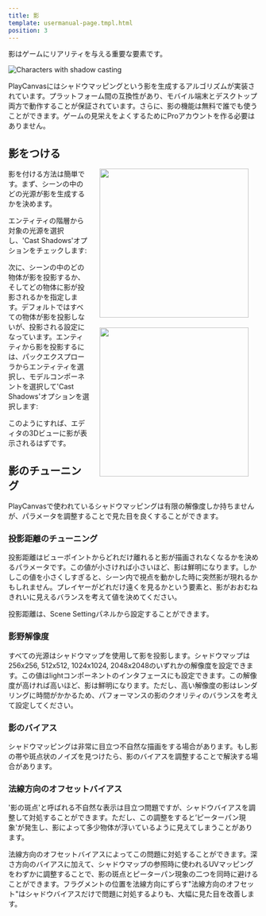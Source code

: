 ```yaml
---
title: 影
template: usermanual-page.tmpl.html
position: 3
---
```


影はゲームにリアリティを与える重要な要素です。

![Characters with shadow casting][1]

PlayCanvasにはシャドウマッピングという影を生成するアルゴリズムが実装されています。プラットフォーム間の互換性があり、モバイル端末とデスクトップ両方で動作することが保証されています。さらに、影の機能は無料で誰でも使うことができます。ゲームの見栄えをよくするためにProアカウントを作る必要はありません。

## 影をつける

<img src="/images/user-manual/components/component-light-directional.jpg" style="width: 300px; float: right; padding: 20px; padding-top: 0px;"/>

影を付ける方法は簡単です。まず、シーンの中のどの光源が影を生成するかを決めます。

エンティティの階層から対象の光源を選択し、'Cast Shadows'オプションをチェックします:

<img src="/images/user-manual/components/component-model.jpg" style="width: 300px; float: right; padding: 20px; padding-top: 0px;"/>

次に、シーンの中のどの物体が影を投影するか、そしてどの物体に影が投影されるかを指定します。デフォルトではすべての物体が影を投影しないが、投影される設定になっています。エンティティから影を投影するには、パックエクスプローラからエンティティを選択し、モデルコンポーネントを選択して'Cast Shadows'オプションを選択します:

このようにすれば、エディタの3Dビューに影が表示されるはずです。

## 影のチューニング

PlayCanvasで使われているシャドウマッピングは有限の解像度しか持ちませんが、パラメータを調整することで見た目を良くすることができます。

### 投影距離のチューニング

投影距離はビューポイントからどれだけ離れると影が描画されなくなるかを決めるパラメータです。この値が小さければ小さいほど、影は鮮明になります。しかしこの値を小さくしすぎると、シーン内で視点を動かした時に突然影が現れるかもしれません。プレイヤーがどれだけ遠くを見るかという要素と、影がおおむねきれいに見えるバランスを考えて値を決めてください。

投影距離は、Scene Settingパネルから設定することができます。

### 影野解像度

すべての光源はシャドウマップを使用して影を投影します。シャドウマップは256x256, 512x512, 1024x1024, 2048x2048のいずれかの解像度を設定できます。この値はlightコンポーネントのインタフェースにも設定できます。この解像度が高ければ高いほど、影は鮮明になります。ただし、高い解像度の影はレンダリングに時間がかかるため、パフォーマンスの影のクオリティのバランスを考えて設定してください。

### 影のバイアス

シャドウマッピングは非常に目立つ不自然な描画をする場合があります。もし影の帯や斑点状のノイズを見つけたら、影のバイアスを調整することで解決する場合があります。

### 法線方向のオフセットバイアス

'影の斑点'と呼ばれる不自然な表示は目立つ問題ですが、シャドウバイアスを調整して対処することができます。ただし、この調整をすると’ピーターパン現象'が発生し、影によって多少物体が浮いているように見えてしまうことがあります。

法線方向のオフセットバイアスによってこの問題に対処することができます。深さ方向のバイアスに加えて、シャドウマップの参照時に使われるUVマッピングをわずかに調整することで、影の斑点とピーターパン現象の二つを同時に避けることができます。フラグメントの位置を法線方向にずらす"法線方向のオフセット"はシャドウバイアスだけで問題に対処するよりも、大幅に見た目を改善します。

[1]: /images/user-manual/graphics/shadows/doom3_shadows.jpg

